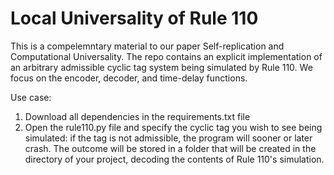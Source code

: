 # Local Universality of Rule 110

This is a compelemntary material to our paper Self-replication and Computational Universality. 
The repo contains an explicit implementation of an arbitrary admissible cyclic tag system being simulated by Rule 110. We focus on the encoder, decoder, and time-delay functions.

Use case:
1) Download all dependencies in the requirements.txt file
2) Open the rule110.py file and specify the cyclic tag you wish to see being simulated: if the tag is not admissible, the program will sooner or later crash. The outcome will be stored in a folder that will be created in the directory of your project, decoding the contents of Rule 110's simulation.

